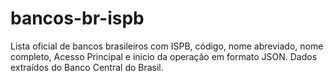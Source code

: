 # bancos-br-ispb
Lista oficial de bancos brasileiros com ISPB, código, nome abreviado, nome completo, Acesso Principal e inicio da operação em formato JSON. Dados extraídos do Banco Central do Brasil.
